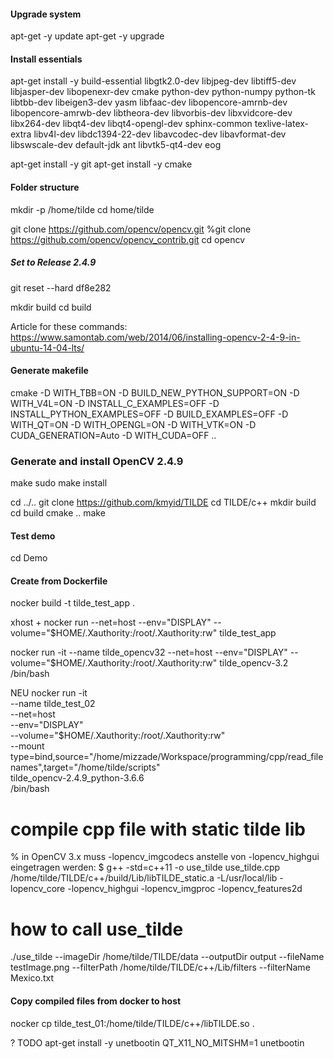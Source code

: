 
#### Upgrade system
apt-get -y update
apt-get -y upgrade

#### Install essentials
apt-get install -y build-essential libgtk2.0-dev libjpeg-dev libtiff5-dev libjasper-dev libopenexr-dev cmake python-dev python-numpy python-tk libtbb-dev libeigen3-dev yasm libfaac-dev libopencore-amrnb-dev libopencore-amrwb-dev libtheora-dev libvorbis-dev libxvidcore-dev libx264-dev libqt4-dev libqt4-opengl-dev sphinx-common texlive-latex-extra libv4l-dev libdc1394-22-dev libavcodec-dev libavformat-dev libswscale-dev default-jdk ant libvtk5-qt4-dev eog

apt-get install -y git
apt-get install -y cmake

#### Folder structure
mkdir -p /home/tilde
cd home/tilde

git clone https://github.com/opencv/opencv.git
%git clone https://github.com/opencv/opencv_contrib.git
cd opencv


##### Set to Release 2.4.9
git reset --hard df8e282

mkdir build
cd build

Article for these commands: https://www.samontab.com/web/2014/06/installing-opencv-2-4-9-in-ubuntu-14-04-lts/

#### Generate makefile
cmake -D WITH_TBB=ON -D BUILD_NEW_PYTHON_SUPPORT=ON -D WITH_V4L=ON -D INSTALL_C_EXAMPLES=OFF -D INSTALL_PYTHON_EXAMPLES=OFF -D BUILD_EXAMPLES=OFF -D WITH_QT=ON -D WITH_OPENGL=ON -D WITH_VTK=ON -D CUDA_GENERATION=Auto -D WITH_CUDA=OFF ..

### Generate and install OpenCV 2.4.9
make
sudo make install

cd ../..
git clone https://github.com/kmyid/TILDE
cd TILDE/c++
mkdir build
cd build
cmake ..
make

#### Test demo
cd Demo


#### Create from Dockerfile
nocker build -t tilde_test_app .

xhost +
nocker run --net=host --env="DISPLAY" --volume="$HOME/.Xauthority:/root/.Xauthority:rw" tilde_test_app

nocker run -it --name tilde_opencv32 --net=host --env="DISPLAY" --volume="$HOME/.Xauthority:/root/.Xauthority:rw" tilde_opencv-3.2 /bin/bash


NEU
nocker run -it \
  --name tilde_test_02 \
  --net=host \
  --env="DISPLAY" \
  --volume="$HOME/.Xauthority:/root/.Xauthority:rw" \
  --mount type=bind,source="/home/mizzade/Workspace/programming/cpp/read_filenames",target="/home/tilde/scripts" \
  tilde_opencv-2.4.9_python-3.6.6 \
  /bin/bash

# compile cpp file with static tilde lib
% in OpenCV 3.x muss -lopencv_imgcodecs anstelle von -lopencv_highgui eingetragen werden:
$ g++ -std=c++11 -o use_tilde use_tilde.cpp /home/tilde/TILDE/c++/build/Lib/libTILDE_static.a -L/usr/local/lib -lopencv_core -lopencv_highgui -lopencv_imgproc -lopencv_features2d

# how to call use_tilde
./use_tilde --imageDir /home/tilde/TILDE/data --outputDir output --fileName testImage.png --filterPath /home/tilde/TILDE/c++/Lib/filters --filterName Mexico.txt





#### Copy compiled files from docker to host
nocker cp tilde_test_01:/home/tilde/TILDE/c++/libTILDE.so .

? TODO
apt-get install -y unetbootin
QT_X11_NO_MITSHM=1 unetbootin
